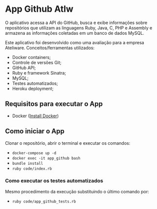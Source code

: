 # App Github Atlw

O aplicativo acessa a API do GitHub, busca e exibe informações sobre repositórios que utilizam as linguagens Ruby, Java, C, PHP e Assembly e armazena as informações coletadas em um banco de dados MySQL.

Este aplicativo foi desenvolvido como uma avaliação para a empresa Ateliware. Conceitos/ferramentas utilizados:
- Docker containers;
- Controle de versões Git;
- GitHub API;
- Ruby e framework Sinatra;
- MySQL;
- Testes automatizados;
- Heroku deployment;

## Requisitos para executar o App

- Docker ([Install Docker](https://docs.docker.com/engine/installation/))

## Como iniciar o App

Clonar o repositório, abrir o terminal e executar os comandos:

- `docker-compose up -d`
- `docker exec -it app_github bash`
- `bundle install`
- `ruby code/index.rb`

### Como executar os testes automatizados

Mesmo procedimento da execução substituindo o último comando por:

- `ruby code/app_github_tests.rb`
